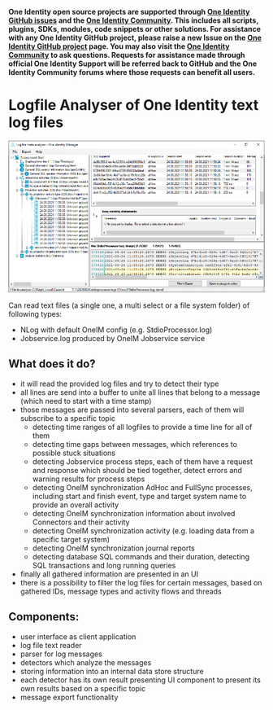 **One Identity open source projects are supported through [One Identity GitHub issues](https://github.com/OneIdentity/ars-ps/issues) and the [One Identity Community](https://www.oneidentity.com/community/). This includes all scripts, plugins, SDKs, modules, code snippets or other solutions. For assistance with any One Identity GitHub project, please raise a new Issue on the [One Identity GitHub project](https://github.com/OneIdentity/ars-ps/issues) page. You may also visit the [One Identity Community](https://www.oneidentity.com/community/) to ask questions.  Requests for assistance made through official One Identity Support will be referred back to GitHub and the One Identity Community forums where those requests can benefit all users.**

Logfile Analyser of One Identity text log files
================================================

![LogfileMetaAnalyser screen shot](./LogfileMetaAnalyser.png)

Can read text files (a single one, a multi select or a file system folder) of following types:
- NLog with default OneIM config (e.g. StdioProcessor.log)
- Jobservice.log produced by OneIM Jobservice service


What does it do?
----------------

- it will read the provided log files and try to detect their type
- all lines are send into a buffer to unite all lines that belong to a message (which need to start with a time stamp)
- those messages are passed into several parsers, each of them will subscribe to a specific topic
	- detecting time ranges of all logfiles to provide a time line for all of them
	- detecting time gaps between messages, which references to possible stuck situations
	- detecting Jobservice process steps, each of them have a request and response which should be tied together, detect errors and warning results for process steps
	- detecting OneIM synchronization AdHoc and FullSync processes, including start and finish event, type and target system name to provide an overall activity
	- detecting OneIM synchronization information about involved Connectors and their activity
	- detecting OneIM synchronization activity (e.g. loading data from a specific target system)
	- detecting OneIM synchronization journal reports
	- detecting database SQL commands and their duration, detecting SQL transactions and long running queries
- finally all gathered information are presented in an UI
- there is a possibility to filter the log files for certain messages, based on gathered IDs, message types and activity flows and threads


Components:
-----------

- user interface as client application
- log file text reader
- parser for log messages
- detectors which analyze the messages
- storing information into an internal data store structure
- each detector has its own result presenting UI component to present its own results based on a specific topic
- message export functionality

